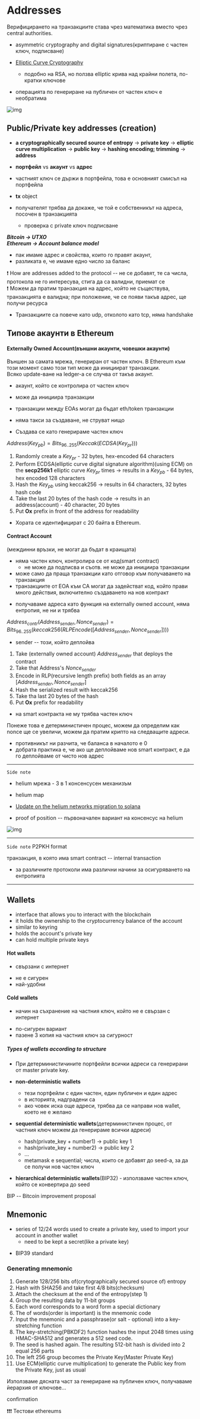 # Addresses

Верифицирането на транзакциите става чрез математика вместо чрез central authorities.

- asymmetric cryptography and digital signatures(криптиране с частен ключ, подписване)

* [Elliptic Curve Cryptography](https://medium.com/coinmonks/introduction-to-blockchains-bedrock-the-elliptic-curve-secp256k1-e4bd3bc17d)

  - подобно на RSA, но ползва elliptic крива над крайни полета, по-кратки ключове

* операцията по генериране на публичен от частен ключ е необратима

![img](./img/eec.webp)

## Public/Private key addresses (creation)

- **a cryptographically secured source of entropy** $\to$ **private key** $\to$ **elliptic curve multiplication** $\to$ **public key** $\to$ **hashing encoding; trimming** $\to$ **address**

- **портфейл** vs **акаунт** vs **адрес**
- частният ключ се държи в портфейла, това е основният смисъл на портфейла

- **tx** object
- получателят трябва да докаже, че той е собственикът на адреса, посочен в транзакцията
  - проверка с private ключ подписване

**_Bitcoin -> UTXO_**  
**_Ethereum -> Account balance model_**

- пак имаме адрес и свойства, които го правят акаунт,
- разликата е, че имаме едно число за баланс

❗ How are addresses added to the protocol -- не се добавят, те са числа, протокола не го интересува, стига да са валидни, приемат се  
❗ Можем да пратим транзакция на адрес, който не съществува, транзакцията е валидна; при положение, че се появи такъв адрес, ще получи ресурса

- Транзакциите са повече като udp, отколото като tcp, няма handshake

## Типове акаунти в Ethereum

#### Externally Owned Account(външни акаунти, човешки акаунти)

Външен за самата мрежа, генериран от частен ключ. В Ethereum към този момент само този тип може да инициират транзакции.  
Всяко update-ване на ledger-а се случва от такъв акаунт.

- акаунт, който се контролира от частен ключ

* може да инициира транзакции
* транзакции между EOAs могат да бъдат eth/token транзакции
* няма такси за създаване, не струват нищо

* Създава се като генерираме частен ключ

$Address(Key_{pb}) = Bits_{96..255}(Keccak(ECDSA(Key_{pr})))$

1. Randomly create a $Key_{pr}$ - 32 bytes, hex-encoded 64 characters
2. Perform ECDSA(elliptic curve digital signature algorithm)(using ECM) on the **secp256k1** elliptic curve $Key_{pr}$ times $\to$ results in a $Key_{pb}$ - 64 bytes, hex encoded 128 characters
3. Hash the $Key_{pb}$ using keccak256 $\to$ results in 64 characters, 32 bytes hash code
4. Take the last 20 bytes of the hash code $\to$ results in an address(account) - 40 character, 20 bytes
5. Put **Ox** prefix in front of the address for readability

- Хората се идентифицират с 20 байта в Ethereum.

#### Contract Account

(междинни връзки, не могат да бъдат в краищата)

- няма частен ключ, контролира се от код(smart contract)
  - не може да подписва и съотв. не може да инициира транзакции
- може само да праща транзакции като отговор към получаването на транзакция
- транзакциите от EOA към CA могат да задействат код, който прави много действия, включително създаването на нов контракт

* получаваме адреса като функция на externally owned account, няма ентропия, не ни и трябва

$Address_{contr}(Address_{sender}, Nonce_{sender}) = Bits_{96..255}(keccak256(RLPEncode([Address_{sender}, Nonce_{sender}])))$

- sender -- този, който деплойва

1. Take (externally owned account) $Address_{sender}$ that deploys the contract
2. Take that Address's $Nonce_{sender}$
3. Encode in RLP(recursive length prefix) both fields as an array $[Address_{sender}, Nonce_{sender}]$
4. Hash the serialized result with keccak256
5. Take tha last 20 bytes of the hash
6. Put **Ox** prefix for readability

- на smart контракта не му трябва частен ключ

Понеже това е детерминистичен процес, можем да определим как nonce ще се увеличи, можем да пратим крипто на следващите адреси.

- противникът ни разчита, че баланса в началото е 0
- добрата практика е, че ако ще деплойваме нов smart контракт, е да го деплойваме от чисто нов адрес

---

`Side note`

- helium мрежа - 3 в 1 консенсусен механизъм

* helium map

- [Update on the helium networks migration to solana](https://blog.helium.com/an-update-on-the-helium-networks-migration-to-solana-4550e20552a9)

- proof of position -- първоначален вариант на консенсус на helium

![img](./img/trilemma.png)

---

`Side note` P2PKH format

транзакция, в която има smart contract -- internal transaction

- за различните протоколи има различни начини за осигуряването на ентропията

---

## Wallets

- interface that allows you to interact with the blockchain
- it holds the ownership to the cryptocurrency balance of the account
- similar to keyring
- holds the account's private key
- can hold multiple private keys

#### Hot wallets

- свързани с интернет

* не е сигурен
* най-удобни

#### Cold wallets

- начин на съхранение на частния ключ, който не е свързан с интернет

* по-сигурен вариант
* пазене 3 копия на частния ключ за сигурност

##### Types of wallets according to structure

- При детерминистичините портфейли всички адреси са генерирани от master private key.

* **non-deterministic wallets**
  - тези портфейли с един частен, един публичен и един адрес
  - в историята, надградени са
  - ако човек иска още адреси, трябва да се направи нов wallet, което не е желано
* **sequential deterministic wallets**(детерминистичен процес, от частния ключ можем да генерираме всички адреси)

  - hash(private_key + number1) $\to$ public key 1
  - hash(private_key + number2) $\to$ public key 2
  - ...

  * metamask e sequential; числа, които се добавят до seed-а, за да се получи нов частен ключ

* **hierarchical deterministic wallets**(BIP32) - използваме частен ключ, който се конвертира до seed

BIP -- Bitcoin improvement proposal

## Mnemonic

- series of 12/24 words used to create a private key, used to import your account in another wallet
  - need to be kept a secret(like a private key)

* BIP39 standard

### Generating mnemonic

1. Generate 128/256 bits of(crytographically secured source of) entropy
2. Hash with SHA256 and take first 4/8 bits(checksum)
3. Attach the checksum at the end of the entropy(step 1)
4. Group the resulting data by 11-bit groups
5. Each word corresponds to a word form a special dictionary
6. The of words(order is important) is the mnemonic code
7. Input the mnemonic and a passphrase(or salt - optional) into a key-stretching function
8. The key-stretching(PBKDF2) function hashes the input 2048 times using HMAC-SHA512 and generates a 512 seed code.
9. The seed is hashed again. The resulting 512-bit hash is divided into 2 equal 256 parts
10. The left 256 group becomes the Private Key(Master Private Key)
11. Use ECM(elliptic curve multiplication) to generate the Public key from the Private Key, just as usual

Използваме дясната част за генериране на публичен ключ, получаваме йерархия от ключове...

confirmation

❗❗❗ Тестови ethereums
